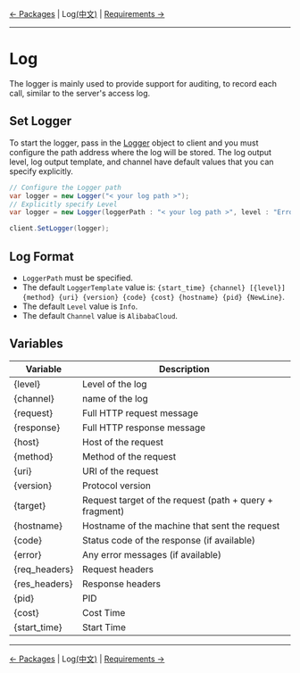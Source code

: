 [← Packages](5-Packages-EN.md) | Log[(中文)](6-Log-CN.md) | [Requirements →](0-Requirements-EN.md)
***

# Log
The logger is mainly used to provide support for auditing, to record each call, similar to the server's access log.

## Set Logger
To start the logger, pass in the [Logger](..\aliyun-net-sdk-core\Utils\Logger.cs) object to client and you must configure the path address where the log will be stored. 
The log output level, log output template, and channel have default values ​​that you can specify explicitly.

```csharp
// Configure the Logger path
var logger = new Logger("< your log path >");
// Explicitly specify Level
var logger = new Logger(loggerPath : "< your log path >", level : "Error")

client.SetLogger(logger);
```

## Log Format
- `LoggerPath` must be specified.
- The default `LoggerTemplate` value is: `{start_time} {channel} [{level}] {method} {uri} {version} {code} {cost} {hostname} {pid} {NewLine}`.
- The default `Level` value is `Info`.
- The default `Channel` value is `AlibabaCloud`.

## Variables

| Variable      |   Description       |
|----------|-------------|
| {level}     | Level of the log |
| {channel}     | name of the log |
| {request}     | Full HTTP request message |
| {response}     | Full HTTP response message |
| {host}     | Host of the request |
| {method}     | Method of the request |
| {uri}     | URI of the request |
| {version}     | Protocol version |
| {target}     | Request target of the request (path + query + fragment) |
| {hostname}     | Hostname of the machine that sent the request |
| {code}     | Status code of the response (if available) |
| {error}     | Any error messages (if available) |
| {req_headers}     | Request headers |
| {res_headers}     | Response headers |
| {pid}     | PID |
| {cost}     | Cost Time |
| {start_time}     | Start Time |

***
[← Packages](5-Packages-EN.md) | Log[(中文)](6-Log-CN.md) | [Requirements →](0-Requirements-EN.md)